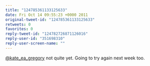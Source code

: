 ```yaml
---
title: "124785361133125633"
date: Fri Oct 14 09:55:23 +0000 2011
original-tweet-id: "124785361133125633"
retweets: 0
favorites: 0
reply-tweet-id: "124782726871126016"
reply-user-id: "351698310"
reply-user-screen-name: ""
---
```

<a href="https://twitter.com/kate_ea_gregory">@kate_ea_gregory</a> not quite yet. Going to try again next week too.
